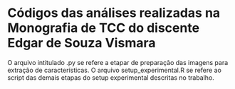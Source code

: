 # Códigos das análises realizadas na Monografia de TCC do discente Edgar de Souza Vismara

O arquivo intitulado .py se refere a etapar de preparação das imagens para extração de características.
O arquivo setup_experimental.R se refere ao script das demais etapas do setup experimental descritas no trabalho.

